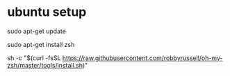 # ubuntu setup
sudo apt-get update

sudo apt-get install zsh

sh -c "$(curl -fsSL https://raw.githubusercontent.com/robbyrussell/oh-my-zsh/master/tools/install.sh)"
